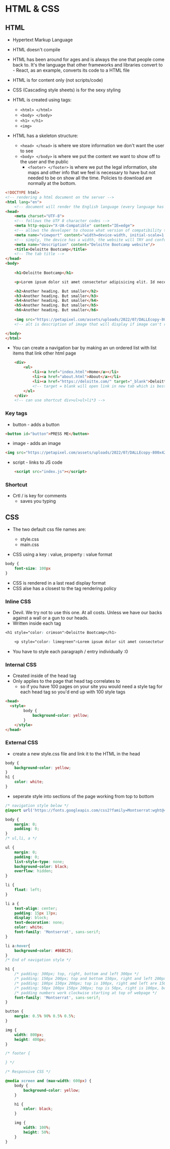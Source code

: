 # HTML & CSS

## HTML

* Hypertext Markup Language
* HTML doesn't compile
* HTML has been around for ages and is always the one that people come back to. It's the language that other frameworks and libraries convert to - React, as an example, converts its code to a HTML file

* HTML is for content only (not scripts/code)
* CSS (Cascading style sheets) is for the sexy styling

* HTML is created using tags:
  * ```<html> </html>```
  * ```<body> </body>```
  * ```<h1> </h1>```
  * ```<img>```

* HTML has a skeleton structure:
  * ```<head> </head>``` is where we store information we don't want the user to see
  * ```<body> </body>``` is where we put the content we want to show off to the user and the public
    * ```<footer> </footer>``` is where we put the legal information, site maps and other info that we feel is necessary to have but not needed to be on show all the time. Policies to download are normally at the bottom.

```html
<!DOCTYPE html>
<!-- rendering a html document on the server -->
<html lang="en">
    <!-- document will render the English language (every language has a different code: es would be Spanish etc...)-->
<head>
    <meta charset="UTF-8">
    <!-- follows the UTF 8 character codes -->
    <meta http-equiv="X-UA-Compatible" content="IE=edge">
    <!-- allows the developer to choose what version of compatibility they want to use: IE=edge means internet explorer should be treated as edge -->
    <meta name="viewport" content="width=device-width, initial-scale=1.0">
    <!-- simply, the device has a width, the website will TRY and conform to that width. NOT always successfully -->
    <meta name="description" content="Deloitte Bootcamp website"/>
    <title>Deloitte Bootcamp</title>
    <!-- The tab title -->
</head>
<body>
    
    <h1>Deloitte Bootcamp</h1>

    <p>Lorem ipsum dolor sit amet consectetur adipisicing elit. Id necessitatibus ex nostrum quas a repellendus vero sunt quibusdam, modi illo.</p>

    <h2>Another heading. But smaller</h2>
    <h3>Another heading. But smaller</h3>
    <h4>Another heading. But smaller</h4>
    <h5>Another heading. But smaller</h5>
    <h6>Another heading. But smaller</h6>
    
    <img src="https://petapixel.com/assets/uploads/2022/07/DALLEcopy-800x420.jpg" alt="giant pineapple with front door resting on the surface of the sea">
    <!-- alt is description of image that will display if image can't render or if user is using text to speech -->

</body>
</html>
```

* You can create a navigation bar by making an un ordered list with list items that link other html page

```html
    <div>
        <ul>
            <li><a href="index.html">Home</a></li>
            <li><a href="about.html">About</a></li>
            <li><a href="https://deloitte.com/" target="_blank">Deloitte</a></li>
            <!-- target = blank will open link in new tab which is best practice for links that navigate away from your page :) -->
        </ul>
    </div>
    <!-- can use shortcut div>ul>ul>li*3 -->
```

### Key tags

* button - adds a button

``` html
<button id="button">PRESS ME</button> 
```

* image - adds an image

``` html
<img src="https://petapixel.com/assets/uploads/2022/07/DALLEcopy-800x420.jpg" alt="giant pineapple with front door resting on the surface of the sea">
```

* script - links to JS code

```html
    <script src="index.js"></script>
```

### Shortcut

* Crtl / is key for comments
  * saves you typing <!-- -->

## CSS

* The two default css file names are:
  * style.css
  * main.css

* CSS using a key : value, property : value format

```css
body {
    font-size: 100px
}
```

* CSS is rendered in a last read display format
* CSS alse has a closest to the tag rendering policy

### Inline CSS

* Devil. We try not to use this one. At all costs. Unless we have our backs against a wall or a gun to our heads.
* Written inside each tag

```css
<h1 style="color: crimson">Deloitte Bootcamp</h1>

    <p style="color: limegreen">Lorem ipsum dolor sit amet consectetur adipisicing elit. Id necessitatibus ex nostrum quas a repellendus vero sunt quibusdam, modi illo.</p>
```

* You have to style each paragraph / entry individually :0

### Internal CSS

* Created inside of the head tag
* Only applies to the page that head tag correlates to
  * so if you have 100 pages on your site you would need a style tag for each head tag so you'd end up with 100 style tags

```html
<head>
  <style>
        body {
            background-color: yellow;
        }
    </style>
</head>
```

### External CSS

* create a new style.css file and link it to the HTML in the head

```css
body {
    background-color: yellow;
}
h1 {
    color: white;
}
```

* seperate style into sections of the page working from top to bottom

```css
/* navigation style below */
@import url('https://fonts.googleapis.com/css2?family=Montserrat:wght@400;800&display=swap');

body {
    margin: 0;
    padding: 0;
}
/* ul,li, a */

ul {
    margin: 0;
    padding: 0;
    list-style-type: none;
    background-color: black;
    overflow: hidden;
}

li {
    float: left;
}

li a {
    text-align: center;
    padding: 15px 17px;
    display: block;
    text-decoration: none;
    color: white;
    font-family: 'Montserrat', sans-serif;
}

li a:hover{
    background-color: #86BC25;
}
/* End of navigation style */

h1 {
    /* padding: 300px; top, right, bottom and left 300px */
    /* padding: 150px 200px; top and bottom 150px, right and left 200px */
    /* padding: 100px 150px 200px; top is 100px, right amd left are 150px, bottom is 200px */
    /* padding: 50px 100px 150px 200px; top is 50px, right is 100px, bottom is 150px, left is 200px*/
    /* padding numbers work clockwise starting at top of webpage */
    font-family: 'Montserrat', sans-serif;
}

button {
    margin: 0.5% 90% 0.5% 0.5%;
}

img {
    width: 800px;
    height: 400px;
}

/* footer {

} */

/* Responsive CSS */

@media screen and (max-width: 600px) {
    body {
        background-color: yellow;
    }

    h1 {
        color: black;
    }

    img {
        width: 100%;
        height: 50%;
    }
}
```
